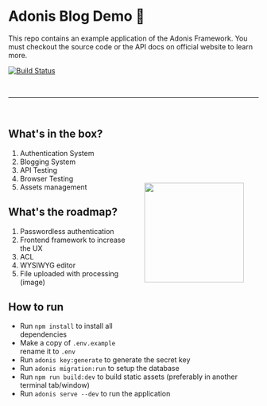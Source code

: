 # Adonis Blog Demo :triangular_ruler:

This repo contains an example application of the Adonis Framework. You must checkout the source code or the API docs on official website to learn more.

[![Build Status][travis-image]][travis-url]

<br />
<hr />
<br />

<img src="http://res.cloudinary.com/adonisjs/image/upload/q_100/v1497112678/adonis-purple_pzkmzt.svg" width="200px" align="right" hspace="30px" vspace="140px">

## What's in the box?

1. Authentication System
2. Blogging System
3. API Testing
4. Browser Testing
5. Assets management

## What's the roadmap?

1. Passwordless authentication
2. Frontend framework to increase the UX
3. ACL
4. WYSIWYG editor
5. File uploaded with processing (image)


## How to run

- Run `npm install` to install all dependencies
- Make a copy of `.env.example` rename it to `.env`
- Run `adonis key:generate` to generate the secret key
- Run `adonis migration:run` to setup the database
- Run `npm run build:dev` to build static assets (preferably in another terminal tab/window)
- Run `adonis serve --dev` to run the application


[travis-image]: https://img.shields.io/travis/adonisjs/adonis-blog-demo/master.svg?style=flat-square
[travis-url]: https://travis-ci.org/adonisjs/adonis-blog-demo
